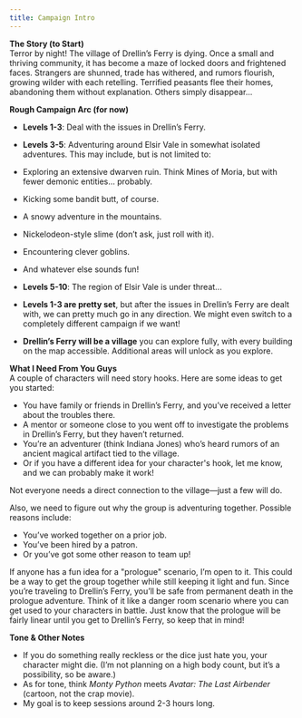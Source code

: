 ```yaml
---
title: Campaign Intro
---
```


**The Story (to Start)**  
Terror by night! The village of Drellin’s Ferry is dying. Once a small and thriving community, it has become a maze of locked doors and frightened faces. Strangers are shunned, trade has withered, and rumors flourish, growing wilder with each retelling. Terrified peasants flee their homes, abandoning them without explanation. Others simply disappear...

**Rough Campaign Arc (for now)**

- **Levels 1-3**: Deal with the issues in Drellin’s Ferry.
- **Levels 3-5**: Adventuring around Elsir Vale in somewhat isolated adventures. This may include, but is not limited to:

- Exploring an extensive dwarven ruin. Think Mines of Moria, but with fewer demonic entities… probably.
- Kicking some bandit butt, of course.
- A snowy adventure in the mountains.
- Nickelodeon-style slime (don’t ask, just roll with it).
- Encountering clever goblins.
- And whatever else sounds fun!

- **Levels 5-10**: The region of Elsir Vale is under threat...
- **Levels 1-3 are pretty set**, but after the issues in Drellin’s Ferry are dealt with, we can pretty much go in any direction. We might even switch to a completely different campaign if we want!
- **Drellin’s Ferry will be a village** you can explore fully, with every building on the map accessible. Additional areas will unlock as you explore.

**What I Need From You Guys**  
A couple of characters will need story hooks. Here are some ideas to get you started:

- You have family or friends in Drellin’s Ferry, and you’ve received a letter about the troubles there.
- A mentor or someone close to you went off to investigate the problems in Drellin’s Ferry, but they haven’t returned.
- You’re an adventurer (think Indiana Jones) who’s heard rumors of an ancient magical artifact tied to the village.
- Or if you have a different idea for your character's hook, let me know, and we can probably make it work!

Not everyone needs a direct connection to the village—just a few will do.

Also, we need to figure out why the group is adventuring together. Possible reasons include:

- You’ve worked together on a prior job.
- You’ve been hired by a patron.
- Or you’ve got some other reason to team up!

If anyone has a fun idea for a "prologue" scenario, I’m open to it. This could be a way to get the group together while still keeping it light and fun. Since you’re traveling to Drellin’s Ferry, you’ll be safe from permanent death in the prologue adventure. Think of it like a danger room scenario where you can get used to your characters in battle. Just know that the prologue will be fairly linear until you get to Drellin’s Ferry, so keep that in mind!

**Tone & Other Notes**

- If you do something really reckless or the dice just hate you, your character might die. (I’m not planning on a high body count, but it’s a possibility, so be aware.)
- As for tone, think _Monty Python_ meets _Avatar: The Last Airbender_ (cartoon, not the crap movie).
- My goal is to keep sessions around 2-3 hours long.